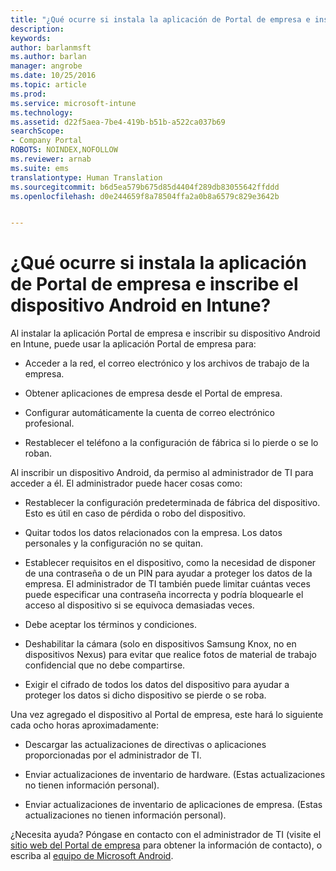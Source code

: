 ```yaml
---
title: "¿Qué ocurre si instala la aplicación de Portal de empresa e inscribe el dispositivo Android en Intune? | Microsoft Docs"
description: 
keywords: 
author: barlanmsft
ms.author: barlan
manager: angrobe
ms.date: 10/25/2016
ms.topic: article
ms.prod: 
ms.service: microsoft-intune
ms.technology: 
ms.assetid: d22f5aea-7be4-419b-b51b-a522ca037b69
searchScope:
- Company Portal
ROBOTS: NOINDEX,NOFOLLOW
ms.reviewer: arnab
ms.suite: ems
translationtype: Human Translation
ms.sourcegitcommit: b6d5ea579b675d85d4404f289db83055642ffddd
ms.openlocfilehash: d0e244659f8a78504ffa2a0b8a6579c829e3642b


---
```



# <a name="what-happens-if-you-install-the-company-portal-app-and-enroll-your-android-device-in-intune"></a>¿Qué ocurre si instala la aplicación de Portal de empresa e inscribe el dispositivo Android en Intune?

Al instalar la aplicación Portal de empresa e inscribir su dispositivo Android en Intune, puede usar la aplicación Portal de empresa para:

-   Acceder a la red, el correo electrónico y los archivos de trabajo de la empresa.

-   Obtener aplicaciones de empresa desde el Portal de empresa.

-   Configurar automáticamente la cuenta de correo electrónico profesional.

-   Restablecer el teléfono a la configuración de fábrica si lo pierde o se lo roban.

Al inscribir un dispositivo Android, da permiso al administrador de TI para acceder a él. El administrador puede hacer cosas como:

-   Restablecer la configuración predeterminada de fábrica del dispositivo. Esto es útil en caso de pérdida o robo del dispositivo.

-   Quitar todos los datos relacionados con la empresa. Los datos personales y la configuración no se quitan.

-   Establecer requisitos en el dispositivo, como la necesidad de disponer de una contraseña o de un PIN para ayudar a proteger los datos de la empresa. El administrador de TI también puede limitar cuántas veces puede especificar una contraseña incorrecta y podría bloquearle el acceso al dispositivo si se equivoca demasiadas veces.

-   Debe aceptar los términos y condiciones.

-   Deshabilitar la cámara (solo en dispositivos Samsung Knox, no en dispositivos Nexus) para evitar que realice fotos de material de trabajo confidencial que no debe compartirse.

-   Exigir el cifrado de todos los datos del dispositivo para ayudar a proteger los datos si dicho dispositivo se pierde o se roba.

Una vez agregado el dispositivo al Portal de empresa, este hará lo siguiente cada ocho horas aproximadamente:

-   Descargar las actualizaciones de directivas o aplicaciones proporcionadas por el administrador de TI.

-   Enviar actualizaciones de inventario de hardware. (Estas actualizaciones no tienen información personal).

-   Enviar actualizaciones de inventario de aplicaciones de empresa. (Estas actualizaciones no tienen información personal).

¿Necesita ayuda? Póngase en contacto con el administrador de TI (visite el [sitio web del Portal de empresa](http://portal.manage.microsoft.com) para obtener la información de contacto), o escriba al [equipo de Microsoft Android](mailto:wintunedroidfbk@microsoft.com).



<!--HONumber=Dec16_HO2-->


